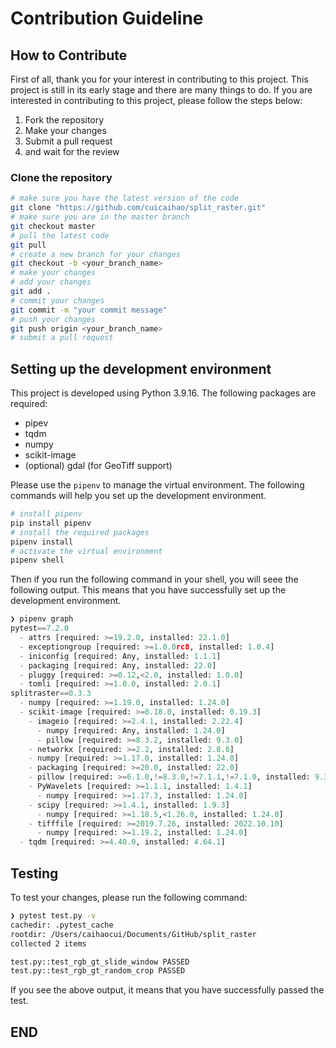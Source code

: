 # Contribution Guideline

## How to Contribute

First of all, thank you for your interest in contributing to this project. This project is still in its early stage and there are many things to do. If you are interested in contributing to this project, please follow the steps below:

1. Fork the repository
2. Make your changes
3. Submit a pull request
4. and wait for the review




### Clone the repository

```bash
# make sure you have the latest version of the code
git clone "https://github.com/cuicaihao/split_raster.git"
# make sure you are in the master branch
git checkout master
# pull the latest code
git pull
# create a new branch for your changes
git checkout -b <your_branch_name>
# make your changes
# add your changes
git add .
# commit your changes
git commit -m "your commit message"
# push your changes
git push origin <your_branch_name>
# submit a pull request
```

## Setting up the development environment

This project is developed using Python 3.9.16. The following packages are required:

- pipev
- tqdm
- numpy
- scikit-image
- (optional) gdal (for GeoTiff support)

Please use the `pipenv` to manage the virtual environment. The following commands will help you set up the development environment.

```bash
# install pipenv
pip install pipenv
# install the required packages
pipenv install
# activate the virtual environment
pipenv shell
```

Then if you run the following command in your shell, you will seee the following output. This means that you have successfully set up the development environment.

```python
❯ pipenv graph
pytest==7.2.0
  - attrs [required: >=19.2.0, installed: 22.1.0]
  - exceptiongroup [required: >=1.0.0rc8, installed: 1.0.4]
  - iniconfig [required: Any, installed: 1.1.1]
  - packaging [required: Any, installed: 22.0]
  - pluggy [required: >=0.12,<2.0, installed: 1.0.0]
  - tomli [required: >=1.0.0, installed: 2.0.1]
splitraster==0.3.3
  - numpy [required: >=1.19.0, installed: 1.24.0]
  - scikit-image [required: >=0.18.0, installed: 0.19.3]
    - imageio [required: >=2.4.1, installed: 2.22.4]
      - numpy [required: Any, installed: 1.24.0]
      - pillow [required: >=8.3.2, installed: 9.3.0]
    - networkx [required: >=2.2, installed: 2.8.8]
    - numpy [required: >=1.17.0, installed: 1.24.0]
    - packaging [required: >=20.0, installed: 22.0]
    - pillow [required: >=6.1.0,!=8.3.0,!=7.1.1,!=7.1.0, installed: 9.3.0]
    - PyWavelets [required: >=1.1.1, installed: 1.4.1]
      - numpy [required: >=1.17.3, installed: 1.24.0]
    - scipy [required: >=1.4.1, installed: 1.9.3]
      - numpy [required: >=1.18.5,<1.26.0, installed: 1.24.0]
    - tifffile [required: >=2019.7.26, installed: 2022.10.10]
      - numpy [required: >=1.19.2, installed: 1.24.0]
  - tqdm [required: >=4.40.0, installed: 4.64.1]
  ```

## Testing
To test your changes, please run the following command:

```bash
❯ pytest test.py -v 
cachedir: .pytest_cache
rootdir: /Users/caihaocui/Documents/GitHub/split_raster
collected 2 items                                                                        

test.py::test_rgb_gt_slide_window PASSED                                           [ 50%]
test.py::test_rgb_gt_random_crop PASSED                                            [100%]
```

If you see the above output, it means that you have successfully passed the test.


## END


